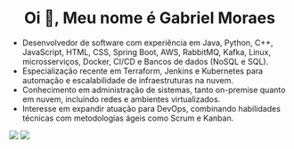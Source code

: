 <h1 align="center">Oi 👋, Meu nome é Gabriel Moraes</a></h1>

- Desenvolvedor de software com experiência em Java, Python, C++, JavaScript, HTML, CSS, Spring Boot, AWS, RabbitMQ, Kafka, Linux, microsserviços, Docker, CI/CD e Bancos de dados (NoSQL e SQL).
- Especialização recente em Terraform, Jenkins e Kubernetes para automação e escalabilidade de infraestruturas na nuvem.
- Conhecimento em administração de sistemas, tanto on-premise quanto em nuvem, incluindo redes e ambientes virtualizados.
- Interesse em expandir atuação para DevOps, combinando habilidades técnicas com metodologias ágeis como Scrum e Kanban.
<div> 
  <a href = "mailto:moraisgabriel274@gmail.com"><img src="https://img.shields.io/badge/-Gmail-%23333?style=for-the-badge&logo=gmail&logoColor=white" target="_blank"></a>
  <a href="https://www.linkedin.com/in/gabrielmoraes12/" target="_blank"><img src="https://img.shields.io/badge/-LinkedIn-%230077B5?style=for-the-badge&logo=linkedin&logoColor=white" target="_blank"></a> 
</div>

